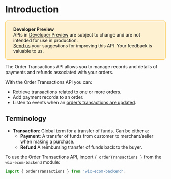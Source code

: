 # Introduction

<div style="background-color: #FEF1D1; padding: 18px 24px; border-radius: 6px; border: 1px solid #FDB10C; box-sizing: border-box; display: inline-block">
 <b>Developer Preview</b>
 <br/>
 <span>APIs in <a href="https://www.wix.com/velo/reference/api-overview/developer-preview">Developer Preview</a> are subject to change and are not intended for use in production.<br/><a href="mailto:velo-preview-feedback@wix.com">Send us</a> your suggestions for improving this API. Your feedback is valuable to us.</span>
</div> 

The Order Transactions API allows you to manage records and details of payments and refunds associated with your orders.

With the Order Transactions API you can:

* Retrieve transactions related to one or more orders.
* Add payment records to an order.
* Listen to events when an [order's transactions are updated](https://www.wix.com/velo/reference/wix-ecom-backend/events/onordertransactionsupdated).

## Terminology

* **Transaction**: Global term for a transfer of funds. Can be either a:
  * **Payment**: A transfer of funds from customer to merchant/seller when making a purchase.
  * **Refund** A reimbursing transfer of funds back to the buyer.

To use the Order Transactions API, import `{ orderTransactions }` from the `wix-ecom-backend` module:

```javascript
import { orderTransactions } from 'wix-ecom-backend';